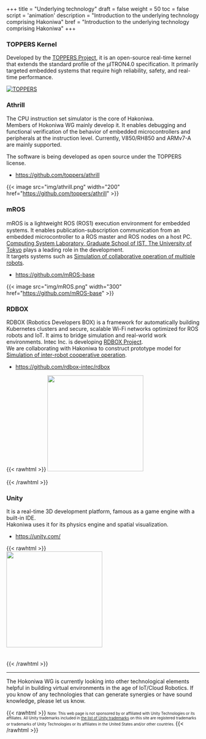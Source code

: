 +++
title = "Underlying technology"
draft = false
weight = 50
toc = false
script = 'animation'
description = "Introduction to the underlying technology comprising Hakoniwa"
bref = "Introduction to the underlying technology comprising Hakoniwa"
+++

### TOPPERS Kernel

Developed by the [TOPPERS Project](https://toppers.jp), it is an open-source real-time kernel that extends the standard profile of the µITRON4.0 specification.
It primarily targeted embedded systems that require high reliability, safety, and real-time performance.

[![TOPPERS](https://www.toppers.jp/imgs/logo.gif)](https://toppers.jp/)

### Athrill

The CPU instruction set simulator is the core of Hakoniwa.    
Members of Hokoniwa WG mainly develop it. It enables debugging and functional verification of the behavior of embedded microcontrollers and peripherals at the instruction level. Currently, V850/RH850 and ARMv7-A are mainly supported.


The software is being developed as open source under the TOPPERS license.
- https://github.com/toppers/athrill

{{< image src="img/athrill.png" width="200" href="https://github.com/toppers/athrill" >}}


### mROS

ｍROS is a lightweight ROS (ROS1) execution environment for embedded systems.
It enables publication-subscription communication from an embedded microcontroller to a ROS master and ROS nodes on a host PC. 
[Computing System Laboratory, Graduate School of IST, The University of Tokyo](http://www.hal.ipc.i.u-tokyo.ac.jp/index-e.html) plays a leading role in the development.    
It targets systems such as [Simulation of collaborative operation of multiple robots](/hakoniwa/en/prototypes/multi-robot).

- https://github.com/mROS-base

{{< image src="img/mROS.png" width="300" href="https://github.com/mROS-base" >}}

### RDBOX

RDBOX (Robotics Developers BOX) is a framework for automatically building Kubernetes clusters and secure, scalable Wi-Fi networks optimized for ROS robots and IoT. 
It aims to bridge simulation and real-world work environments. 
Intec Inc. is developing [RDBOX Project](https://rdbox-intec.github.io/homepage_jp/).    
We are collaborating with Hakoniwa to construct prototype model for [Simulation of inter-robot cooperative operation](/hakoniwa/en/prototypes/harmony-robot).

- https://github.com/rdbox-intec/rdbox

{{< rawhtml >}}
<a href="https://github.com/rdbox-intec/rdbox">
<img src="https://rdbox-intec.github.io/homepage_en/icons/icon-512x512.png" width="250">
</a>
<br>
<br>
{{< /rawhtml >}}

### Unity

It is a real-time 3D development platform, famous as a game engine with a built-in IDE.    
Hakoniwa uses it for its physics engine and spatial visualization.

- https://unity.com/

{{< rawhtml >}}
<br>
<a href="https://unity.com/">
<img src="https://meetup-uploads.unity3d.jp/2ec5b714ac553e261a155a0dc1b649406f9264a2.png" width="250">
</a>
<br>
<br>
<br>
{{< /rawhtml >}}

---
The Hokoniwa WG is currently looking into other technological elements helpful in building virtual environments in the age of IoT/Cloud Robotics.
If you know of any technologies that can generate synergies or have sound knowledge, please let us know.


{{< rawhtml >}}
<span style="font-size: 70%">
Note: This web page is not sponsored by or affiliated with Unity Technologies or its affiliates.
All Unity trademarks included in <a href="https://unity3d.com/jp/legal/trademarks" target="_blank">the list of Unity trademarks</a> on this site are registered trademarks or trademarks of Unity Technologies or its affiliates in the United States and/or other countries.
</span>
{{< /rawhtml >}}


